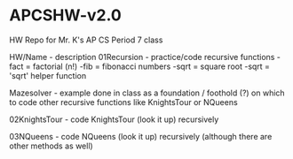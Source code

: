 # APCSHW-v2.0
HW Repo for Mr. K's AP CS Period 7 class

HW/Name - description
01Recursion - practice/code recursive functions
  -fact = factorial (n!)
  -fib = fibonacci numbers
  -sqrt = square root
  -sqrt = 'sqrt' helper function

Mazesolver - example done in class as a foundation / foothold (?) on which to code other recursive functions like KnightsTour or NQueens

02KnightsTour - code KnightsTour (look it up) recursively

03NQueens - code NQueens (look it up) recursively (although there are other methods as well)
